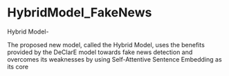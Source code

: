 # HybridModel_FakeNews
Hybrid Model- 

The proposed new model, called the Hybrid Model, uses the benefits provided by the DeClarE model towards fake news detection and overcomes its weaknesses by using Self-Attentive Sentence Embedding as its core
